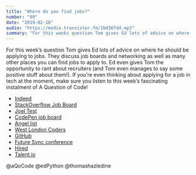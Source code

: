 ```yaml
---
title: "Where do you find jobs?"
number: "09"
date: "2019-02-18"
audio: "https://media.transistor.fm/1bd36fdd.mp3"
summary: "For this weeks question Tom gives Ed lots of advice on where he should be applying to jobs. They discuss job boards and networking as well as many other places you can find jobs to apply to."
---
```


For this week’s question Tom gives Ed lots of advice on where he should be applying to jobs. They discuss job boards and networking as well as many other places you can find jobs to apply to. Ed even gives Tom the opportunity to rant about recruiters (and Tom even manages to say some positive stuff about them!). If you’re even thinking about applying for a job in tech at the moment, make sure you listen to this week’s fascinating instalment of A Question of Code!

* [Indeed](https://www.indeed.co.uk/)
* [StackOverflow Job Board](https://stackoverflow.com/jobs)
* [Joel Test](https://www.joelonsoftware.com/2000/08/09/the-joel-test-12-steps-to-better-code/)
* [CodePen job board](https://codepen.io/jobs)
* [Angel list](https://angel.co/)
* [West London Coders](https://www.meetup.com/West-London-Coders/)
* [GitHub](https://github.com/)
* [Future Sync conference](https://futuresync.co.uk/)
* [Hired](https://hired.com/)
* [Talent.io](https://www.talent.io/)

@aQoCode
@edPython
@thomashazledine

